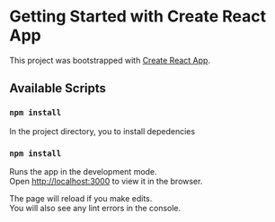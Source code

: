 # Getting Started with Create React App

This project was bootstrapped with [Create React App](https://github.com/facebook/create-react-app).

## Available Scripts
### `npm install`
In the project directory, you to install depedencies

### `npm install`

Runs the app in the development mode.\
Open [http://localhost:3000](http://localhost:3000) to view it in the browser.

The page will reload if you make edits.\
You will also see any lint errors in the console.
